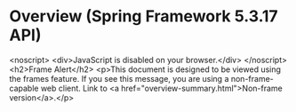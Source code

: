 # Overview (Spring Framework 5.3.17 API)

\<noscript> \<div>JavaScript is disabled on your browser.\</div> \</noscript> \<h2>Frame Alert\</h2> \<p>This document is designed to be viewed using the frames feature. If you see this message, you are using a non-frame-capable web client. Link to \<a href="overview-summary.html">Non-frame version\</a>.\</p>
